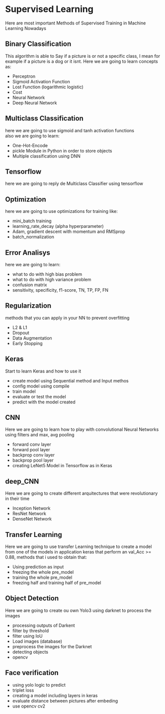 # Supervised Learning
Here are most important Methods of Supervised Training in Machine Learning Nowadays
## Binary Classification
This algorithm is able to Say if a picture is or not a specific class, I mean for example if a picture is a dog or it isnt.
Here we are going to learn concepts as:
* Perceptron
* Sigmoid Activation Function
* Lost Function (logarithmic logistic)
* Cost
* Neural Network
* Deep Neural Network
## Multiclass Classification
here we are going to use sigmoid and tanh activation functions <br>
also we are going to learn:
* One-Hot-Encode
* pickle Module in Python in order to store objects
* Multiple classification using DNN
## Tensorflow
here we are going to reply de Multiclass Classifier using tensorflow<br>
## Optimization
here we are going to use optimizations for training like:
* mini_batch training
* learning_rate_decay (alpha hyperparameter)
* Adam, gradient descent with momentum and RMSprop
* batch_normalization
## Error Analisys
here we are going to learn:
* what to do with high bias problem 
* what to do with high variance problem
* confusion matrix
* sensitivity, specificity, f1-score, TN, TP, FP, FN
## Regularization
methods that you can apply in your NN to prevent overfitting
* L2 & L1
* Dropout
* Data Augmentation
* Early Stopping
## Keras
Start to learn Keras and how to use it
* create model using Sequential method and Input methos
* config model using compile
* train model
* evaluate or test the model
* predict with the model created
## CNN
Here we are going to learn how to play with convolutional Neural Networks using filters and max, avg pooling
* forward conv layer
* forward pool layer
* backprop conv layer
* backprop pool layer
* creating LeNet5 Model in Tensorflow as in Keras
## deep_CNN
Here we are going to create different arquitectures that were revolutionary in their time
* Inception Network
* ResNet Network
* DenseNet Network
## Transfer Learning
Here we are going to use transfer Learning technique to create a model from one of the models in application keras that perform an val_Acc >= 0.88, methods that i used to obtain that:
* Using prediction as input
* freezing the whole pre_model
* training the whole pre_model
* freezing half and training half of pre_model
## Object Detection
Here we are going to create ou own Yolo3 using darknet to process the images
* processing outputs of Darkent
* filter by threshold
* filter using IoU
* Load images (database)
* preprocess the images for the Darknet
* detecting objects
* opencv
## Face verification
* using yolo logic to predict
* triplet loss
* creating a model including layers in keras
* evaluate distance between pictures after embeding
* use opencv cv2
